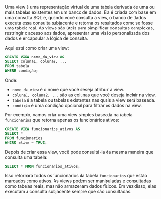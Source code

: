 Uma view é uma representação virtual de uma tabela derivada de uma ou mais tabelas existentes em um banco de dados. Ela é criada com base em uma consulta SQL e, quando você consulta a view, o banco de dados executa essa consulta subjacente e retorna os resultados como se fosse uma tabela real. As views são úteis para simplificar consultas complexas, restringir o acesso aos dados, apresentar uma visão personalizada dos dados e encapsular a lógica de consulta.

Aqui está como criar uma view:

```sql
CREATE VIEW nome_da_view AS
SELECT coluna1, coluna2, ...
FROM tabela
WHERE condição;
```

Onde:
- `nome_da_view` é o nome que você deseja atribuir à view.
- `coluna1, coluna2, ...` são as colunas que você deseja incluir na view.
- `tabela` é a tabela ou tabelas existentes nas quais a view será baseada.
- `condição` é uma condição opcional para filtrar os dados na view.

Por exemplo, vamos criar uma view simples baseada na tabela `funcionarios` que retorna apenas os funcionários ativos:

```sql
CREATE VIEW funcionarios_ativos AS
SELECT *
FROM funcionarios
WHERE ativo = TRUE;
```

Depois de criar essa view, você pode consultá-la da mesma maneira que consulta uma tabela:

```sql
SELECT * FROM funcionarios_ativos;
```

Isso retornará todos os funcionários da tabela `funcionarios` que estão marcados como ativos. As views podem ser manipuladas e consultadas como tabelas reais, mas não armazenam dados físicos. Em vez disso, elas executam a consulta subjacente sempre que são consultadas.